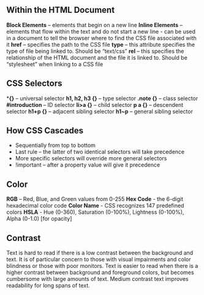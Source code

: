 ## Within the HTML Document

**Block Elements** – elements that begin on a new line
**Inline Elements** – elements that flow within the text and do not start a new line
**<link>** - can be used in a document to tell the browser where to find the CSS file associated with it
**href** – specifies the path to the CSS file
**type** – this attribute specifies the type of file being linked to. Should be “text/css”
**rel** – this specifies the relationship of the HTML document and the file it is linked to. Should be “stylesheet” when linking to a CSS file

## CSS Selectors

***{}** – universal selector
**h1, h2, h3 {}** – type selector
**.note {}** – class selector
**#introduction** – ID selector
**li>a {}** – child selector
**p a {}** – descendent selector
**h1+p {}** – adjacent sibling selector
**h1~p** – general sibling selector

## How CSS Cascades

-	Sequentially from top to bottom
-	Last rule – the latter of two identical selectors will take precedence
-	More specific selectors will override more general selectors
-	!important – after a property value will give it precedence

## Color

**RGB** – Red, Blue, and Green values from 0-255
**Hex Code** - the 6-digit hexadecimal color code
**Color Name** - CSS recognizes 147 predefined colors
**HSLA** - Hue (0-360), Saturation (0-100%), Lightness (0-100%), Alpha (0-1.0) [for opacity]

## Contrast

Text is hard to read if there is a low contrast between the background and text. It is of particular concern to those with visual impairments and color blindness or those with poor monitors. Text is easier to read when there is a higher contrast between background and foreground colors, but becomes cumbersome with large amounts of text. Medium contrast text improves readability for long spans of text.
